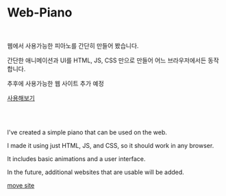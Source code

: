<h1>Web-Piano</h1>

<br/>
<p>웹에서 사용가능한 피아노를 간단히 만들어 봤습니다. </p>

<p>간단한 애니메이션과 UI를 HTML, JS, CSS 만으로 만들어 어느 브라우저에서든 동작합니다. </p>

<p>추후에 사용가능한 웹 사이트 추가 예정 </p>

<a href="">사용해보기</a>

<br/>


<br/>
<p>I've created a simple piano that can be used on the web.  </p>

<p>I made it using just HTML, JS, and CSS, so it should work in any browser.  </p>

<p>It includes basic animations and a user interface. </p>

<p>In the future, additional websites that are usable will be added.</p>

<a href="">move site</a>
<br/>
